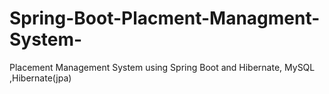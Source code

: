 # Spring-Boot-Placment-Managment-System-
Placement Management  System using Spring Boot and Hibernate, MySQL ,Hibernate(jpa)

